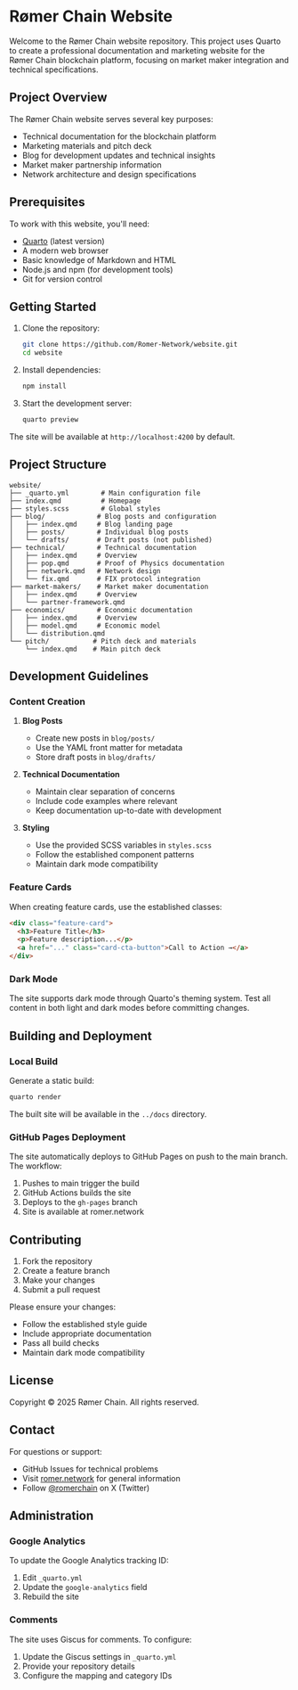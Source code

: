 # Rømer Chain Website

Welcome to the Rømer Chain website repository. This project uses Quarto to create a professional documentation and marketing website for the Rømer Chain blockchain platform, focusing on market maker integration and technical specifications.

## Project Overview

The Rømer Chain website serves several key purposes:
- Technical documentation for the blockchain platform
- Marketing materials and pitch deck
- Blog for development updates and technical insights
- Market maker partnership information
- Network architecture and design specifications

## Prerequisites

To work with this website, you'll need:

- [Quarto](https://quarto.org/docs/get-started/) (latest version)
- A modern web browser
- Basic knowledge of Markdown and HTML
- Node.js and npm (for development tools)
- Git for version control

## Getting Started

1. Clone the repository:
   ```bash
   git clone https://github.com/Romer-Network/website.git
   cd website
   ```

2. Install dependencies:
   ```bash
   npm install
   ```

3. Start the development server:
   ```bash
   quarto preview
   ```

The site will be available at `http://localhost:4200` by default.

## Project Structure

```
website/
├── _quarto.yml        # Main configuration file
├── index.qmd          # Homepage
├── styles.scss        # Global styles
├── blog/             # Blog posts and configuration
│   ├── index.qmd     # Blog landing page
│   ├── posts/        # Individual blog posts
│   └── drafts/       # Draft posts (not published)
├── technical/        # Technical documentation
│   ├── index.qmd     # Overview
│   ├── pop.qmd       # Proof of Physics documentation
│   ├── network.qmd   # Network design
│   └── fix.qmd       # FIX protocol integration
├── market-makers/    # Market maker documentation
│   ├── index.qmd     # Overview
│   └── partner-framework.qmd
├── economics/        # Economic documentation
│   ├── index.qmd     # Overview
│   ├── model.qmd     # Economic model
│   └── distribution.qmd
└── pitch/           # Pitch deck and materials
    └── index.qmd    # Main pitch deck

```

## Development Guidelines

### Content Creation

1. **Blog Posts**
   - Create new posts in `blog/posts/`
   - Use the YAML front matter for metadata
   - Store draft posts in `blog/drafts/`

2. **Technical Documentation**
   - Maintain clear separation of concerns
   - Include code examples where relevant
   - Keep documentation up-to-date with development

3. **Styling**
   - Use the provided SCSS variables in `styles.scss`
   - Follow the established component patterns
   - Maintain dark mode compatibility

### Feature Cards

When creating feature cards, use the established classes:

```html
<div class="feature-card">
  <h3>Feature Title</h3>
  <p>Feature description...</p>
  <a href="..." class="card-cta-button">Call to Action →</a>
</div>
```

### Dark Mode

The site supports dark mode through Quarto's theming system. Test all content in both light and dark modes before committing changes.

## Building and Deployment

### Local Build

Generate a static build:
```bash
quarto render
```

The built site will be available in the `../docs` directory.

### GitHub Pages Deployment

The site automatically deploys to GitHub Pages on push to the main branch. The workflow:

1. Pushes to main trigger the build
2. GitHub Actions builds the site
3. Deploys to the `gh-pages` branch
4. Site is available at romer.network

## Contributing

1. Fork the repository
2. Create a feature branch
3. Make your changes
4. Submit a pull request

Please ensure your changes:
- Follow the established style guide
- Include appropriate documentation
- Pass all build checks
- Maintain dark mode compatibility

## License

Copyright © 2025 Rømer Chain. All rights reserved.

## Contact

For questions or support:
- GitHub Issues for technical problems
- Visit [romer.network](http://romer.network) for general information
- Follow [@romerchain](https://x.com/romerchain) on X (Twitter)

## Administration

### Google Analytics

To update the Google Analytics tracking ID:
1. Edit `_quarto.yml`
2. Update the `google-analytics` field
3. Rebuild the site

### Comments

The site uses Giscus for comments. To configure:
1. Update the Giscus settings in `_quarto.yml`
2. Provide your repository details
3. Configure the mapping and category IDs